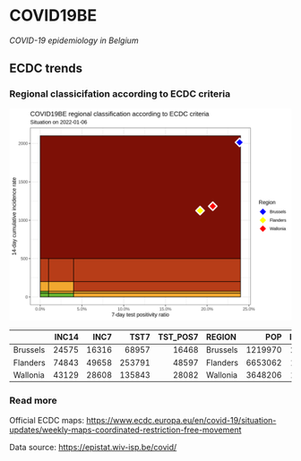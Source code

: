 
# COVID19BE

*COVID-19 epidemiology in Belgium*

## ECDC trends

### Regional classicifation according to ECDC criteria

![](COVID9BE-ecdc-trend.png)

|          | INC14 |  INC7 |   TST7 | TST\_POS7 | REGION   |     POP | INC14\_RT |       PR7 |        GR |
| :------- | ----: | ----: | -----: | --------: | :------- | ------: | --------: | --------: | --------: |
| Brussels | 24575 | 16316 |  68957 |     16468 | Brussels | 1219970 |  2014.394 | 0.2388155 | 0.9755418 |
| Flanders | 74843 | 49658 | 253791 |     48597 | Flanders | 6653062 |  1124.941 | 0.1914843 | 0.9717292 |
| Wallonia | 43129 | 28608 | 135843 |     28082 | Wallonia | 3648206 |  1182.197 | 0.2067239 | 0.9701123 |

### Read more

Official ECDC maps:
<https://www.ecdc.europa.eu/en/covid-19/situation-updates/weekly-maps-coordinated-restriction-free-movement>

Data source: <https://epistat.wiv-isp.be/covid/>
